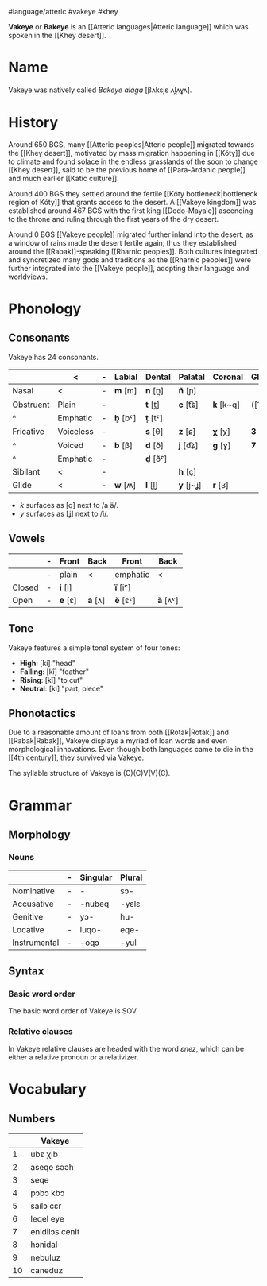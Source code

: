#language/atteric #vakeye #khey

**Vakeye** or **Bakeye** is an [[Atteric languages|Atteric language]] which was spoken in the [[Khey desert]].

# Name

Vakeye was natively called *Bakeye alaga* [βʌkɛjɛ ʌl̪ʌɣʌ].
# History
Around 650 BGS, many [[Atteric peoples|Atteric people]] migrated towards the [[Khey desert]], motivated by mass migration happening in [[Kóty]] due to climate and found solace in the endless grasslands of the soon to change [[Khey desert]], said to be the previous home of [[Para-Ardanic people]] and much earlier [[Katic culture]].

Around 400 BGS they settled around the fertile [[Kóty bottleneck|bottleneck region of Kóty]] that grants access to the desert. A [[Vakeye kingdom]] was established around 467 BGS with the first king [[Dedo-Mayale]] ascending to the throne and ruling through the first years of the dry desert.

Around 0 BGS [[Vakeye people]] migrated further inland into the desert, as a window of rains made the desert fertile again, thus they established around the [[Rabak]]-speaking [[Rharnic peoples]]. Both cultures integrated and syncretized many gods and traditions as the [[Rharnic peoples]] were further integrated into the [[Vakeye people]], adopting their language and worldviews.

# Phonology

## Consonants

Vakeye has 24 consonants.

|           | <         | -   | Labial     | Dental     | Palatal     | Coronal     | Glottal   |
| --------- | --------- | --- | ---------- | ---------- | ----------- | ----------- | --------- |
| Nasal     | <         | -   | **m** [m]  | **n** [n̪] | **ñ** [ɲ]   |             |           |
| Obstruent | Plain     | -   |            | **t** [t̪] | **c** [t͡ɕ] | **k** [k~q] | ([ʔ])     |
| ^         | Emphatic  | -   | **ḅ** [bˤ] | **ṭ** [tˤ] |             |             |           |
| Fricative | Voiceless | -   |            | **s** [θ]  | **z** [ɕ]   | **χ** [χ]   | **3** [ʕ] |
| ^         | Voiced    | -   | **b** [β]  | **d** [ð]  | **j** [d͡ʑ] | **g** [ɣ]   | **7** [ħ] |
| ^         | Emphatic  | -   |            | **ḍ** [ðˤ] |             |             |           |
| Sibilant  | <         | -   |            |            | **h** [ç]   |             |           |
| Glide     | <         | -   | **w** [ʍ]  | **l** [l̪] | **y** [j~ʝ] | **r** [ʁ]   |           |
* *k* surfaces as [q] next to /a ä/.
* *y* surfaces as [ʝ] next to /i/.

## Vowels

|        | -   | Front     | Back      | Front      | Back       |
| ------ | --- | --------- | --------- | ---------- | ---------- |
|        | -   | plain     | <         | emphatic   | <          |
| Closed | -   | **i** [i] |           | **ï** [iˤ] |            |
| Open   | -   | **e** [ɛ] | **a** [ʌ] | **ë** [ɛˤ] | **ä** [ʌˤ] |
## Tone

Vakeye features a simple tonal system of four tones:
- **High**: [kí] "head"
- **Falling**: [kî] "feather"
- **Rising**: [kǐ] "to cut"
- **Neutral**: [ki] "part, piece"

## Phonotactics

Due to a reasonable amount of loans from both [[Rotak|Rotak]] and [[Rabak|Rabak]], Vakeye displays a myriad of loan words and even morphological innovations. Even though both languages came to die in the [[4th century]], they survived via Vakeye.

The syllable structure of Vakeye is (C)(C)V(V)(C).

# Grammar

## Morphology

### Nouns

|              | -   | Singular | Plural |
| ------------ | --- | -------- | ------ |
| Nominative   | -   | -        | sɔ-    |
| Accusative   | -   | -nubeq   | -yɛlɛ  |
| Genitive     | -   | yɔ-      | hu-    |
| Locative     | -   | luqo-    | eqe-   |
| Instrumental | -   | -oqɔ     | -yul   |

## Syntax

### Basic word order

The basic word order of Vakeye is SOV.

### Relative clauses

In Vakeye relative clauses are headed with the word *ɛnez*, which can be either a relative pronoun or a relativizer.

# Vocabulary

## Numbers

|     | Vakeye         |
| --- | -------------- |
| 1   | ubɛ χib        |
| 2   | aseqe səəh     |
| 3   | seqe           |
| 4   | pɔbɔ kbɔ       |
| 5   | sailɔ cɛr      |
| 6   | leqel eye      |
| 7   | enidilɔs cenit |
| 8   | hɔnidal        |
| 9   | nebuluz        |
| 10  | caneduz        |
